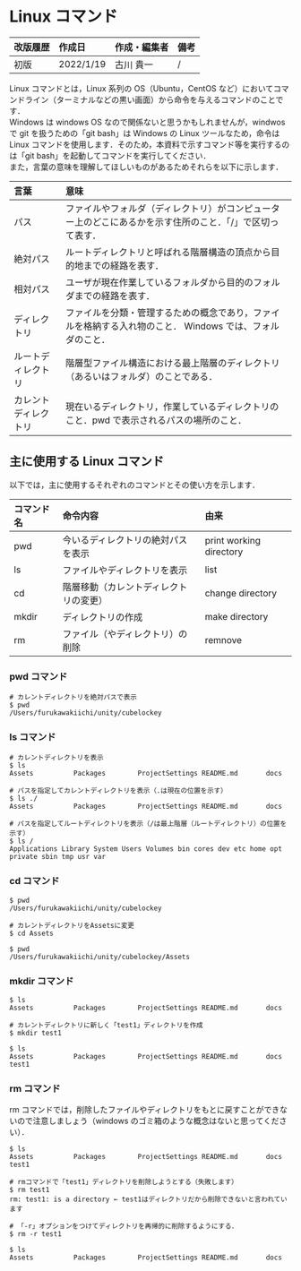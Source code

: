 # Linux コマンド

| 改版履歴 | 作成日    | 作成・編集者 | 備考 |
| :------- | :-------- | :----------- | :--- |
| 初版     | 2022/1/19 | 古川 貴一    | /    |

Linux コマンドとは，Linux 系列の OS（Ubuntu，CentOS など）においてコマンドライン（ターミナルなどの黒い画面）から命令を与えるコマンドのことです．  
Windows は windows OS なので関係ないと思うかもしれませんが，windwos で git を扱うための「git bash」は Windows の Linux ツールなため，命令は Linux コマンドを使用します．そのため，本資料で示すコマンド等を実行するのは「git bash」を起動してコマンドを実行してください．  
また，言葉の意味を理解してほしいものがあるためそれらを以下に示します．

| 言葉                 | 意味                                                                                                      |
| :------------------- | :-------------------------------------------------------------------------------------------------------- |
| パス                 | ファイルやフォルダ（ディレクトリ）がコンピューター上のどこにあるかを示す住所のこと．「/」で区切って表す． |
| 絶対パス             | ルートディレクトリと呼ばれる階層構造の頂点から目的地までの経路を表す．                                    |
| 相対パス             | ユーザが現在作業しているフォルダから目的のフォルダまでの経路を表す．                                      |
| ディレクトリ         | ファイルを分類・管理するための概念であり，ファイルを格納する入れ物のこと． Windows では、フォルダのこと． |
| ルートディレクトリ   | 階層型ファイル構造における最上階層のディレクトリ（あるいはフォルダ）のことである．                        |
| カレントディレクトリ | 現在いるディレクトリ，作業しているディレクトリのこと．pwd で表示されるパスの場所のこと．                  |

## 主に使用する Linux コマンド

以下では，主に使用するそれぞれのコマンドとその使い方を示します．

| コマンド名 | 命令内容                               | 由来                    |
| :--------- | :------------------------------------- | :---------------------- |
| pwd        | 今いるディレクトリの絶対パスを表示     | print working directory |
| ls         | ファイルやディレクトリを表示           | list                    |
| cd         | 階層移動（カレントディレクトリの変更） | change directory        |
| mkdir      | ディレクトリの作成                     | make directory          |
| rm         | ファイル（やディレクトリ）の削除       | remnove                 |

### pwd コマンド

```
# カレントディレクトリを絶対パスで表示
$ pwd
/Users/furukawakiichi/unity/cubelockey
```

### ls コマンド

```
# カレントディレクトリを表示
$ ls
Assets          Packages        ProjectSettings README.md       docs

# パスを指定してカレントディレクトリを表示（.は現在の位置を示す）
$ ls ./
Assets          Packages        ProjectSettings README.md       docs

# パスを指定してルートディレクトリを表示（/は最上階層（ルートディレクトリ）の位置を示す）
$ ls /
Applications Library System Users Volumes bin cores dev etc home opt private sbin tmp usr var
```

### cd コマンド

```
$ pwd
/Users/furukawakiichi/unity/cubelockey

# カレントディレクトリをAssetsに変更
$ cd Assets

$ pwd
/Users/furukawakiichi/unity/cubelockey/Assets

```

### mkdir コマンド

```
$ ls
Assets          Packages        ProjectSettings README.md       docs

# カレントディレクトリに新しく「test1」ディレクトリを作成
$ mkdir test1

$ ls
Assets          Packages        ProjectSettings README.md       docs            test1
```

### rm コマンド

rm コマンドでは，削除したファイルやディレクトリをもとに戻すことができないので注意しましょう（windows のゴミ箱のような概念はないと思ってください）．

```
$ ls
Assets          Packages        ProjectSettings README.md       docs            test1

# rmコマンドで「test1」ディレクトリを削除しようとする（失敗します）
$ rm test1
rm: test1: is a directory ← test1はディレクトリだから削除できないと言われています

# 「-r」オプションをつけてディレクトリを再帰的に削除するようにする．
$ rm -r test1

$ ls
Assets          Packages        ProjectSettings README.md       docs
```
